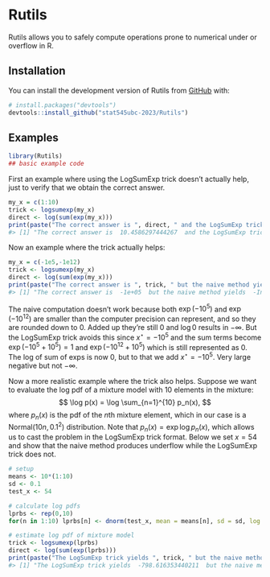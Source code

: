 
<!-- README.md is generated from README.Rmd. Please edit that file -->

# Rutils

<!-- badges: start -->
<!-- badges: end -->

Rutils allows you to safely compute operations prone to numerical under
or overflow in R.

## Installation

You can install the development version of Rutils from
[GitHub](https://github.com/) with:

``` r
# install.packages("devtools")
devtools::install_github("stat545ubc-2023/Rutils")
```

## Examples

``` r
library(Rutils)
## basic example code
```

First an example where using the LogSumExp trick doesn’t actually help,
just to verify that we obtain the correct answer.

``` r
my_x = c(1:10)
trick <- logsumexp(my_x)
direct <- log(sum(exp(my_x)))
print(paste("The correct answer is ", direct, " and the LogSumExp trick yields ", trick))
#> [1] "The correct answer is  10.4586297444267  and the LogSumExp trick yields  10.4586297444267"
```

Now an example where the trick actually helps:

``` r
my_x = c(-1e5,-1e12)
trick <- logsumexp(my_x)
direct <- log(sum(exp(my_x)))
print(paste("The correct answer is ", trick, " but the naive method yields ", direct))
#> [1] "The correct answer is  -1e+05  but the naive method yields  -Inf"
```

The naive computation doesn’t work because both $\exp(-10^{5})$ and
$\exp(-10^{12})$ are smaller than the computer precision can represent,
and so they are rounded down to 0. Added up they’re still 0 and $\log 0$
results in $-\infty$. But the LogSumExp trick avoids this since
$x^\star = -10^{5}$ and the sum terms become $\exp(-10^{5}+10^{5})=1$
and $\exp(-10^{12}+10^{5})$ which is still represented as 0. The log of
sum of exps is now 0, but to that we add $x^\star=-10^{5}$. Very large
negative but not $-\infty$.

Now a more realistic example where the trick also helps. Suppose we want
to evaluate the log pdf of a mixture model with 10 elements in the
mixture: $$
  \log p(x) = \log \sum_{n=1}^{10} p_n(x),
$$ where $p_n(x)$ is the pdf of the $n$th mixture element, which in our
case is a Normal$(10n,0.1^2)$ distribution. Note that
$p_n(x) = \exp\log p_n(x)$, which allows us to cast the problem in the
LogSumExp trick format. Below we set $x=54$ and show that the naive
method produces underflow while the LogSumExp trick does not.

``` r
# setup
means <- 10*(1:10)
sd <- 0.1
test_x <- 54

# calculate log pdfs
lprbs <- rep(0,10)
for(n in 1:10) lprbs[n] <- dnorm(test_x, mean = means[n], sd = sd, log = TRUE)

# estimate log pdf of mixture model
trick <- logsumexp(lprbs)
direct <- log(sum(exp(lprbs)))
print(paste("The LogSumExp trick yields ", trick, " but the naive method yields ", direct))
#> [1] "The LogSumExp trick yields  -798.616353440211  but the naive method yields  -Inf"
```
